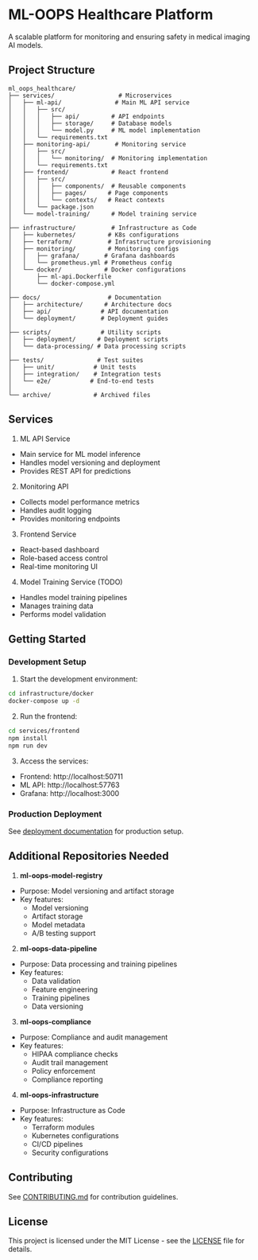 # ML-OOPS Healthcare Platform

A scalable platform for monitoring and ensuring safety in medical imaging AI models.

## Project Structure

```
ml_oops_healthcare/
├── services/                  # Microservices
│   ├── ml-api/               # Main ML API service
│   │   ├── src/
│   │   │   ├── api/         # API endpoints
│   │   │   ├── storage/     # Database models
│   │   │   └── model.py     # ML model implementation
│   │   └── requirements.txt
│   ├── monitoring-api/       # Monitoring service
│   │   ├── src/
│   │   │   └── monitoring/  # Monitoring implementation
│   │   └── requirements.txt
│   ├── frontend/            # React frontend
│   │   ├── src/
│   │   │   ├── components/  # Reusable components
│   │   │   ├── pages/      # Page components
│   │   │   └── contexts/   # React contexts
│   │   └── package.json
│   └── model-training/      # Model training service
│
├── infrastructure/          # Infrastructure as Code
│   ├── kubernetes/         # K8s configurations
│   ├── terraform/          # Infrastructure provisioning
│   ├── monitoring/         # Monitoring configs
│   │   ├── grafana/       # Grafana dashboards
│   │   └── prometheus.yml # Prometheus config
│   └── docker/            # Docker configurations
│       ├── ml-api.Dockerfile
│       └── docker-compose.yml
│
├── docs/                   # Documentation
│   ├── architecture/      # Architecture docs
│   ├── api/              # API documentation
│   └── deployment/       # Deployment guides
│
├── scripts/              # Utility scripts
│   ├── deployment/      # Deployment scripts
│   └── data-processing/ # Data processing scripts
│
├── tests/               # Test suites
│   ├── unit/           # Unit tests
│   ├── integration/    # Integration tests
│   └── e2e/           # End-to-end tests
│
└── archive/            # Archived files
```

## Services

1. ML API Service
- Main service for ML model inference
- Handles model versioning and deployment
- Provides REST API for predictions

2. Monitoring API
- Collects model performance metrics
- Handles audit logging
- Provides monitoring endpoints

3. Frontend Service
- React-based dashboard
- Role-based access control
- Real-time monitoring UI

4. Model Training Service (TODO)
- Handles model training pipelines
- Manages training data
- Performs model validation

## Getting Started

### Development Setup

1. Start the development environment:
```bash
cd infrastructure/docker
docker-compose up -d
```

2. Run the frontend:
```bash
cd services/frontend
npm install
npm run dev
```

3. Access the services:
- Frontend: http://localhost:50711
- ML API: http://localhost:57763
- Grafana: http://localhost:3000

### Production Deployment

See [deployment documentation](docs/deployment/README.md) for production setup.

## Additional Repositories Needed

1. **ml-oops-model-registry**
- Purpose: Model versioning and artifact storage
- Key features:
  * Model versioning
  * Artifact storage
  * Model metadata
  * A/B testing support

2. **ml-oops-data-pipeline**
- Purpose: Data processing and training pipelines
- Key features:
  * Data validation
  * Feature engineering
  * Training pipelines
  * Data versioning

3. **ml-oops-compliance**
- Purpose: Compliance and audit management
- Key features:
  * HIPAA compliance checks
  * Audit trail management
  * Policy enforcement
  * Compliance reporting

4. **ml-oops-infrastructure**
- Purpose: Infrastructure as Code
- Key features:
  * Terraform modules
  * Kubernetes configurations
  * CI/CD pipelines
  * Security configurations

## Contributing

See [CONTRIBUTING.md](CONTRIBUTING.md) for contribution guidelines.

## License

This project is licensed under the MIT License - see the [LICENSE](LICENSE) file for details.